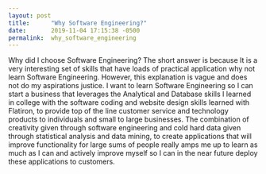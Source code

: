 ```yaml
---
layout: post
title:      "Why Software Engineering?"
date:       2019-11-04 17:15:38 -0500
permalink:  why_software_engineering
---
```



 Why did I choose Software Engineering? The short answer is because It is a very interesting set of skills that have loads of practical application why not learn Software Engineering. However, this explanation is vague and does not do my aspirations justice. I want to learn Software Engineering so I can start a business that leverages the Analytical and Database skills I learned in college with the software coding and website design skills learned with Flatiron, to provide top of the line customer service and technology products to individuals and small to large businesses. The combination of creativity given through software engineering and cold hard data given through statistical analysis and data mining, to create applications that will improve functionality for large sums of people really amps me up to learn as much as I can and actively improve myself so I can in the near future deploy these applications to customers. 

